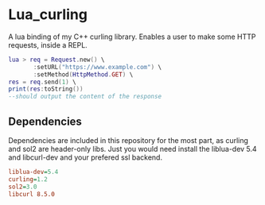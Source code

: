 # Lua_curling
A lua binding of my C++ curling library. Enables a user to make some HTTP requests, inside a REPL.


```lua
lua > req = Request.new() \
       :setURL("https://www.example.com") \
       :setMethod(HttpMethod.GET) \
res = req.send(1) \
print(res:toString())
--should output the content of the response
```

## Dependencies
Dependencies are included in this repository for the most part, as curling and sol2 are header-only libs.
Just you would need install the liblua-dev 5.4 and libcurl-dev and your prefered ssl backend.

```ini
liblua-dev=5.4
curling=1.2
sol2=3.0
libcurl 8.5.0
```

